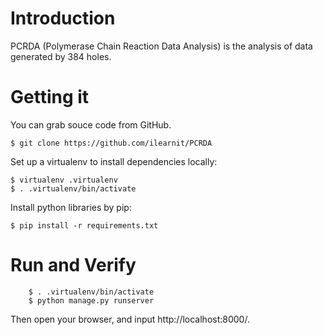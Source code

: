 # Introduction
PCRDA (Polymerase Chain Reaction Data Analysis) is the analysis of data generated by 384 holes.

# Getting it
You can grab souce code from GitHub.

    $ git clone https://github.com/ilearnit/PCRDA

Set up a virtualenv to install dependencies locally:

    $ virtualenv .virtualenv
    $ . .virtualenv/bin/activate

Install python libraries by pip:

    $ pip install -r requirements.txt

# Run and Verify
```
    $ . .virtualenv/bin/activate
    $ python manage.py runserver
```
Then open your browser, and input http://localhost:8000/.


